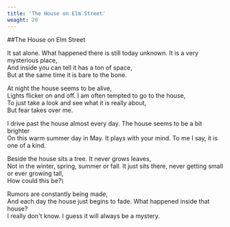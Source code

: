 ```yaml
---
title: 'The House on Elm Street'
weaght: 20
---
```


##The House on Elm Street

It sat alone.
What happened there is still today unknown.
It is a very mysterious place,\
And inside you can tell it has a ton of space,\
But at the same time it is bare to the bone.

At night the house seems to be alive,\
Lights flicker on and off.
I am often tempted to go to the house,\
To just take a look and see what it is really about,\
But fear takes over me.

I drive past the house almost every day.
The house seems to be a bit brighter\
On this warm summer day in May.
It plays with your mind.
To me I say, it is one of a kind.

Beside the house sits a tree.
It never grows leaves,\
Not in the winter, spring, summer or fall.
It just sits there, never getting small or ever growing tall,\
How could this be?\

Rumors are constantly being made,\
And each day the house just begins to fade.
What happened inside that house?\
I really don't know.
I guess it will always be a mystery.

